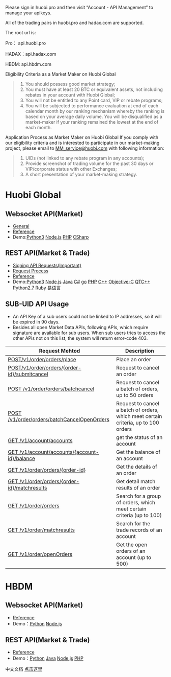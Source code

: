 Please sign in huobi.pro and then visit “Account - API Management” to manage your apikeys.

All of the trading pairs in huobi.pro and hadax.com are supported.

The root url is: 

Pro： api.huobi.pro

HADAX：api.hadax.com

HBDM: api.hbdm.com

Eligibility Criteria as a Market Maker on Huobi Global
> 1. You should possess good market strategy;
> 2. You must have at least 20 BTC or equivalent assets, not including rebates in your account with Huobi Global;
> 3. You will not be entitled to any Point card, VIP or rebate programs;
> 4. You will be subjected to performance evaluation at end of each calendar month by our ranking mechanism whereby the ranking is based on your average daily volume. You will be disqualified as a market-maker if your ranking remained the lowest at the end of each month.

Application Process as Market Maker on Huobi Global
If you comply with our eligibility criteria and is interested to participate in our market-making project, please email to MM_service@huobi.com with following information:
> 1. UIDs (not linked to any rebate program in any accounts);
> 2. Provide screenshot of trading volume for the past 30 days or VIP/corporate status with other Exchanges;
> 3. A short presentation of your market-making strategy.

# Huobi Global
## Websocket API(Market)

* [General](https://github.com/huobiapi/API_Docs_en/wiki/WS_General/WS_General)
* [Reference](https://github.com/huobiapi/API_Docs_en/wiki/WS_Reference)
* Demo:[Python3](https://github.com/huobiapi/Websocket-Python3-demo)  [Node.js](https://github.com/huobiapi/WebSocket-Node.js-demo)  [PHP](https://github.com/huobiapi/WebSocket-PHP-demo) 
 [CSharp](https://github.com/huobiapi/WebSocket-CSharp-demo) 

## REST API(Market & Trade)

* [Signing API Requests(Important)](https://github.com/huobiapi/API_Docs_en/wiki/Signing_API_Requests)
* [Request Process](https://github.com/huobiapi/API_Docs_en/wiki/Request_Process)
* [Reference](https://github.com/huobiapi/API_Docs_en/wiki/REST_Reference)
* Demo:[Python3](https://github.com/huobiapi/REST-Python3-demo) [Node.js](https://github.com/huobiapi/REST-Node.js-demo) [Java](https://github.com/huobiapi/REST-Java-demo) [C#](https://github.com/huobiapi/REST-CSharp-demo) [go](https://github.com/huobiapi/REST-GO-demo) [PHP](https://github.com/huobiapi/REST-PHP-demo) [C++](https://github.com/huobiapi/REST-Cpp-demo) [Objective-C](https://github.com/huobiapi/REST-ObjectiveC-demo) [QTC++](https://github.com/huobiapi/REST-QTCpp-demo) [Python2.7](https://github.com/huobiapi/REST-Python2.7-demo) [Ruby](https://github.com/huobiapi/REST-Ruby-demo) [易语言](https://github.com/huobiapi/REST-YiYuyan-demo)

## SUB-UID API Usage
* An API Key of a sub users could not be linked to IP addresses, so it will be expired in 90 days.
* Besides all open Market Data APIs, following APIs, which require signature are available for sub users. When sub users tries to access the other APIs not on this list, the system will return error-code 403.  

Request Mehtod|Description|
----------------|-----------------------|
[POST/v1/order/orders/place](https://github.com/huobiapi/API_Docs_en/wiki/REST_Reference#post-v1orderordersplace--make-an-order-in-huobipro)|	Place an order |
[POST/v1/order/orders/{order-id}/submitcancel](https://github.com/huobiapi/API_Docs_en/wiki/REST_Reference#post-v1orderordersorder-idsubmitcancel--request-for-cancelling-an-order)	| Request to cancel an order |
[POST /v1/order/orders/batchcancel](https://github.com/huobiapi/API_Docs_en/wiki/REST_Reference#post-v1orderordersbatchcancel--batch-cancel)|	Request to cancel a batch of orders, up to 50 orders |
[POST /v1/order/orders/batchCancelOpenOrders](https://github.com/huobiapi/API_Docs_en/wiki/REST_Reference#post--v1orderbatchcancelopenorders--cancel-a-batch-of-orders-with-certain-criteria)	 |Request to cancel a batch of orders, which meet certain criteria, up to 100 orders |
[GET /v1/account/accounts](https://github.com/huobiapi/API_Docs_en/wiki/REST_Reference#get-v1accountaccounts-get-all-the-accounts-pro-and-hadax-share-the-same-account-id)	| get the status of an account|
[GET /v1/account/accounts/{account-id}/balance](https://github.com/huobiapi/API_Docs_en/wiki/REST_Reference#get-v1accountaccountsaccount-idbalance-----get-balance-in-huobipro)	| Get the balance of an account |
[GET /v1/order/orders/{order-id}](https://github.com/huobiapi/API_Docs_en/wiki/REST_Reference#get-v1orderordersorder-id----get-order-info)	|Get the details of an order|
[GET /v1/order/orders/{order-id}/matchresults](https://github.com/huobiapi/API_Docs_en/wiki/REST_Reference#get-v1orderordersorder-idmatchresults--get-order-matchresult) 	 |Get detail match results of an order |
[GET /v1/order/orders](https://github.com/huobiapi/API_Docs_en/wiki/REST_Reference#get-v1orderorders--get-order-list) |	Search for a group of orders, which meet certain criteria (up to 100) |
[GET /v1/order/matchresults](https://github.com/huobiapi/API_Docs_en/wiki/REST_Reference#get-v1ordermatchresults----get-order-matchresults) |	Search for the trade records of an account|
[GET /v1/order/openOrders](https://github.com/huobiapi/API_Docs_en/wiki/REST_Reference#get-v1orderopenorders-provide-open-orders-of-a-symbol-for-an-account) |	Get the open orders of an account (up to 500)|

# HBDM
## Websocket API(Market)

* [Reference](https://github.com/huobiapi/API_Docs_en/wiki/WS_api_reference_en)
* Demo：[Python](https://github.com/huobiapi/Futures-Python-demo) [Node.js](https://github.com/huobiapi/Futures-Node.js-demo)<br>

## REST API(Market & Trade)

* [Reference](https://github.com/huobiapi/API_Docs_en/wiki/API_Reference_Derivatives_en)
* Demo：[Python](https://github.com/huobiapi/Futures-Python-demo)  [Java](https://github.com/huobiapi/Futures-Java-demo) [Node.js](https://github.com/huobiapi/Futures-Node.js-demo) [PHP](https://github.com/huobiapi/Futures-PHP-demo)<br>

中文文档 [点击这里](/../../../API_Docs/wiki/)

